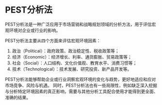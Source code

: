 # PEST分析法

PEST分析法是一种广泛应用于市场营销和战略规划领域的分析方法，用于评估宏观环境对企业或行业的影响。

PEST分析法主要从四个方面来评估宏观环境因素：

1. 政治（Political）：政府政策、政治稳定性、税收政策等；
2. 经济（Economic）：经济增长、利率、通货膨胀、贸易政策等；
3. 社会（Social）：人口结构、文化价值观、教育水平、消费习惯等；
4. 技术（Technological）：技术发展、研究投资、新产品开发等。

PEST分析法能够帮助企业或行业洞察宏观环境的变化与趋势，更好地适应和应对市场竞争、风险与机遇。
同时，PEST分析法也有一些局限性，例如缺乏深入挖掘与分析特定环境因素的真正影响，需要与其他分析工具配合使用才能得到更全面、准确的结果。